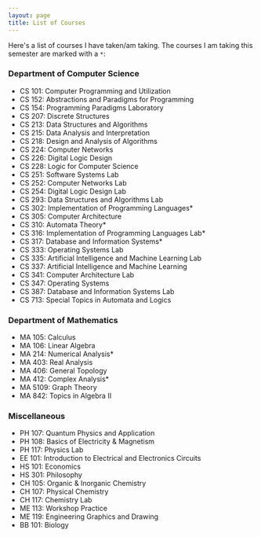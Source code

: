 ```yaml
---
layout: page
title: List of Courses
---
```


Here's a list of courses I have taken/am taking. The courses I am taking this semester are marked with a ```*```:

### Department of Computer Science

* CS 101: Computer Programming and Utilization
* CS 152: Abstractions and Paradigms for Programming
* CS 154: Programming Paradigms Laboratory
* CS 207: Discrete Structures
* CS 213: Data Structures and Algorithms
* CS 215: Data Analysis and Interpretation
* CS 218: Design and Analysis of Algorithms
* CS 224: Computer Networks
* CS 226: Digital Logic Design
* CS 228: Logic for Computer Science
* CS 251: Software Systems Lab
* CS 252: Computer Networks Lab
* CS 254: Digital Logic Design Lab
* CS 293: Data Structures and Algorithms Lab
* CS 302: Implementation of Programming Languages*
* CS 305: Computer Architecture
* CS 310: Automata Theory*
* CS 316: Implementation of Programming Languages Lab*
* CS 317: Database and Information Systems*
* CS 333: Operating Systems Lab
* CS 335: Artificial Intelligence and Machine Learning Lab
* CS 337: Artificial Intelligence and Machine Learning
* CS 341: Computer Architecture Lab
* CS 347: Operating Systems
* CS 387: Database and Information Systems Lab
* CS 713: Special Topics in Automata and Logics

### Department of Mathematics

* MA 105: Calculus
* MA 106: Linear Algebra
* MA 214: Numerical Analysis*
* MA 403: Real Analysis
* MA 406: General Topology
* MA 412: Complex Analysis*
* MA 5109: Graph Theory
* MA 842: Topics in Algebra II

### Miscellaneous

* PH 107: Quantum Physics and Application
* PH 108: Basics of Electricity & Magnetism
* PH 117: Physics Lab
* EE 101: Introduction to Electrical and Electronics Circuits
* HS 101: Economics
* HS 301: Philosophy
* CH 105: Organic & Inorganic Chemistry
* CH 107: Physical Chemistry
* CH 117: Chemistry Lab
* ME 113: Workshop Practice
* ME 119: Engineering Graphics and Drawing
* BB 101: Biology
